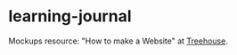 # learning-journal

Mockups resource: "How to make a Website" at [Treehouse](http://teamtreehouse.org).